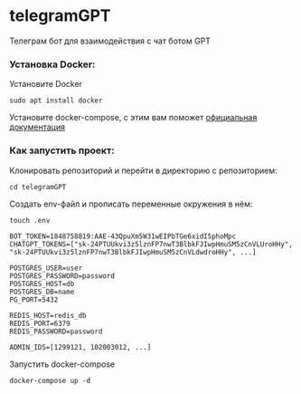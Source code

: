 # telegramGPT
Телеграм бот для взаимодействия с чат ботом GPT


### Установка Docker:

Установите Docker
```
sudo apt install docker
```

Установите docker-compose, с этим вам поможет [официальная документация](https://docs.docker.com/compose/install/)

### Как запустить проект:

Клонировать репозиторий и перейти в директорию с репозиторием:
```
cd telegramGPT
```

Создать env-файл и прописать переменные окружения в нём:

```
touch .env
```
```
BOT_TOKEN=1848758819:AAE-43QpuXm5W31wEIPbTGe6xidI5phoMpc
CHATGPT_TOKENS=["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", "sk-24PTUUkvi3z5lznFP7nwT3BlbkFJIwpHmuSM5zCnVLdwdroHHy", ...]

POSTGRES_USER=user
POSTGRES_PASSWORD=password
POSTGRES_HOST=db
POSTGRES_DB=name
PG_PORT=5432

REDIS_HOST=redis_db
REDIS_PORT=6379
REDIS_PASSWORD=password

ADMIN_IDS=[1299121, 102003012, ...]

```

Запустить docker-compose
```
docker-compose up -d
```

